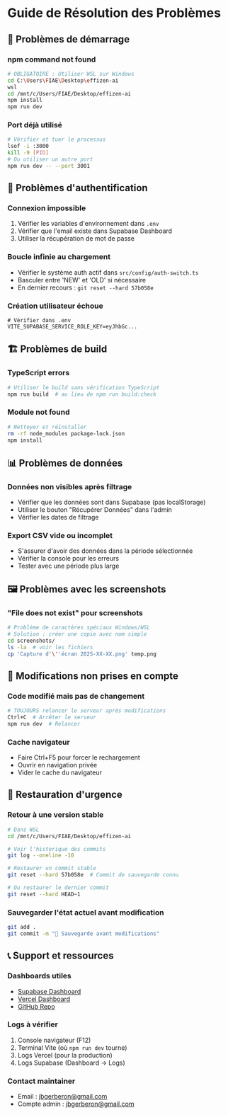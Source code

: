 # Guide de Résolution des Problèmes

## 🚀 Problèmes de démarrage

### npm command not found
```bash
# OBLIGATOIRE : Utiliser WSL sur Windows
cd C:\Users\FIAE\Desktop\effizen-ai
wsl
cd /mnt/c/Users/FIAE/Desktop/effizen-ai
npm install
npm run dev
```

### Port déjà utilisé
```bash
# Vérifier et tuer le processus
lsof -i :3000
kill -9 [PID]
# Ou utiliser un autre port
npm run dev -- --port 3001
```

## 🔐 Problèmes d'authentification

### Connexion impossible
1. Vérifier les variables d'environnement dans `.env`
2. Vérifier que l'email existe dans Supabase Dashboard
3. Utiliser la récupération de mot de passe

### Boucle infinie au chargement
- Vérifier le système auth actif dans `src/config/auth-switch.ts`
- Basculer entre 'NEW' et 'OLD' si nécessaire
- En dernier recours : `git reset --hard 57b058e`

### Création utilisateur échoue
```env
# Vérifier dans .env
VITE_SUPABASE_SERVICE_ROLE_KEY=eyJhbGc...
```

## 🏗️ Problèmes de build

### TypeScript errors
```bash
# Utiliser le build sans vérification TypeScript
npm run build  # au lieu de npm run build:check
```

### Module not found
```bash
# Nettoyer et réinstaller
rm -rf node_modules package-lock.json
npm install
```

## 📊 Problèmes de données

### Données non visibles après filtrage
- Vérifier que les données sont dans Supabase (pas localStorage)
- Utiliser le bouton "Récupérer Données" dans l'admin
- Vérifier les dates de filtrage

### Export CSV vide ou incomplet
- S'assurer d'avoir des données dans la période sélectionnée
- Vérifier la console pour les erreurs
- Tester avec une période plus large

## 🖼️ Problèmes avec les screenshots

### "File does not exist" pour screenshots
```bash
# Problème de caractères spéciaux Windows/WSL
# Solution : créer une copie avec nom simple
cd screenshots/
ls -la  # voir les fichiers
cp 'Capture d'\''écran 2025-XX-XX.png' temp.png
```

## 🔄 Modifications non prises en compte

### Code modifié mais pas de changement
```bash
# TOUJOURS relancer le serveur après modifications
Ctrl+C  # Arrêter le serveur
npm run dev  # Relancer
```

### Cache navigateur
- Faire Ctrl+F5 pour forcer le rechargement
- Ouvrir en navigation privée
- Vider le cache du navigateur

## 🚨 Restauration d'urgence

### Retour à une version stable
```bash
# Dans WSL
cd /mnt/c/Users/FIAE/Desktop/effizen-ai

# Voir l'historique des commits
git log --oneline -10

# Restaurer un commit stable
git reset --hard 57b058e  # Commit de sauvegarde connu

# Ou restaurer le dernier commit
git reset --hard HEAD~1
```

### Sauvegarder l'état actuel avant modification
```bash
git add .
git commit -m "🔧 Sauvegarde avant modifications"
```

## 📞 Support et ressources

### Dashboards utiles
- [Supabase Dashboard](https://supabase.com/dashboard)
- [Vercel Dashboard](https://vercel.com/dashboard)
- [GitHub Repo](https://github.com/Jbfenrir/effizen-ai)

### Logs à vérifier
1. Console navigateur (F12)
2. Terminal Vite (où `npm run dev` tourne)
3. Logs Vercel (pour la production)
4. Logs Supabase (Dashboard → Logs)

### Contact maintainer
- Email : jbgerberon@gmail.com
- Compte admin : jbgerberon@gmail.com